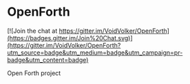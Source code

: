 # OpenForth

[![Join the chat at https://gitter.im/VoidVolker/OpenForth](https://badges.gitter.im/Join%20Chat.svg)](https://gitter.im/VoidVolker/OpenForth?utm_source=badge&utm_medium=badge&utm_campaign=pr-badge&utm_content=badge)

Open Forth project
